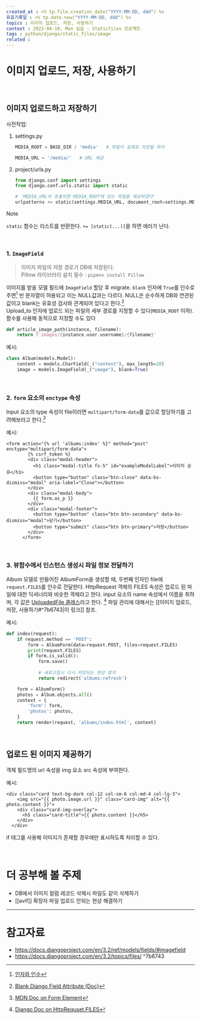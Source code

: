 ```yaml
---
created_at : <% tp.file.creation_date("YYYY-MM-DD, ddd") %>
유효기록일 : <% tp.date.now("YYYY-MM-DD, ddd") %>
topics : 이미지 업로드, 저장, 사용하기
context : 2023-04-10, Mon 실습 - Staticfiles 프로젝트
tags : python/django/static_files/image
related : 
---
```

# 이미지 업로드, 저장, 사용하기

<br>

## 이미지 업로드하고 저장하기

사전작업:
1. settings.py
	```python
	MEDIA_ROOT = BASE_DIR / 'media'   # 파일이 실제로 저장될 위치
	
	MEDIA_URL = '/media/'   # URL 제공
	```

2. project/urls.py
	```python
	from django.conf import settings
	from django.conf.urls.static import static
	
	# 'MEDIA_URL이 호출되면 MEDIA_ROOT에 있는 파일을 제공하겠다'
	urlpatterns += static(settings.MEDIA_URL, document_root=settings.MEDIA_ROOT)
	```

> [!Note]  
> `static` 함수는 리스트를 반환한다. `+= [static(...)]`을 하면 에러가 난다.

<br>

### 1. `ImageField`
> 이미지 파일의 저장 경로가 DB에 저장된다.  
> Pillow 라이브러리 설치 필수 : `pipenv install Pillow`  

이미지를 받을 모델 필드에 `ImageField` 할당 후 migrate. `blank` 인자에 `True`를 인수로 주면[^1] 빈 문자열이 허용되고 이는 NULL값과는 다르다. NULL은 순수하게 DB와 연관된 값이고 blank는 유효성 검사와 관계되어 있다고 한다.[^2]  
Upload_to 인자에 업로드 되는 파일의 세부 경로를 지정할 수 있다(`MEDIA_ROOT` 이하).  함수를 사용해 동적으로 지정할 수도 있다

```python
def article_image_path(instance, filename):
    return f'images/{instance.user.username}/{filename}'
```

예시:
```python
class Album(models.Model):
    content = models.CharField(_("content"), max_length=20)
    image = models.ImageField(_("image"), blank=True)
```

<br>

### 2. `form` 요소의 `enctype` 속성
Input 요소의 type 속성이 file이라면 `multipart/form-data`를 값으로 할당하기를 고려해보라고 한다.[^3]

예시:
```django
<form action="{% url 'albums:index' %}" method="post" enctype="multipart/form-data">
        {% csrf_token %}
        <div class="modal-header">
          <h1 class="modal-title fs-5" id="exampleModalLabel">이미지 공유</h1>
          <button type="button" class="btn-close" data-bs-dismiss="modal" aria-label="Close"></button>
        </div>
        <div class="modal-body">
          {{ form.as_p }}
        </div>
        <div class="modal-footer">
          <button type="button" class="btn btn-secondary" data-bs-dismiss="modal">닫기</button>
          <button type="submit" class="btn btn-primary">저장</button>
        </div>
      </form>
```

<br>

### 3. 뷰함수에서 인스턴스 생성시 파일 정보 전달하기
Album 모델로 만들어진 AlbumForm을 생성할 때, 두번째 인자인 file에 `request.FILES`를 인수로 전달한다. HttpRequest 객체의 FILES 속성은 업로드 된 파일에 대한 딕셔너리와 비슷한 객체라고 한다. input 요소의 name 속성에서 이름을 취하며, 각 값은 [UploadedFile 클래스](https://docs.djangoproject.com/en/3.2/ref/files/uploads/#django.core.files.uploadedfile.UploadedFile)라고 한다. [^4] 파일 관리에 대해서는 [[이미지 업로드, 저장, 사용하기#^7b6743|이 링크]] 참조.

예시:
```python
def index(request):
    if request.method == 'POST':
        form = AlbumForm(data=request.POST, files=request.FILES)
        print(request.FILES)
        if form.is_valid():
            form.save()
            
            # 새로고침시 다시 저장되는 현상 방지
            return redirect('albums:refresh')

    form = AlbumForm()
    photos = Album.objects.all()
    context = {
        'form': form,
        'photos': photos,
    }
    return render(request, 'albums/index.html', context)
```

<br>

## 업로드 된 이미지 제공하기
객체 필드명의 url 속성을 img 요소 src 속성에 부여한다.

예시: 
```django
<div class="card text-bg-dark col-12 col-sm-6 col-md-4 col-lg-3">
    <img src="{{ photo.image.url }}" class="card-img" alt="{{ photo.content }}">
    <div class="card-img-overlay">
      <h5 class="card-title">{{ photo.content }}</h5>
    </div>
  </div>
```

if 태그를 사용해 이미지가 존재할 경우에만 표시하도록 처리할 수 있다.

<br>

# 더 공부해 볼 주제
- DB에서 이미지 컬럼 레코드 삭제시 파일도 같이 삭제하기
- [[avif]] 확장자 파일 업로드 안되는 현상 해결하기


---
# 참고자료
- https://docs.djangoproject.com/en/3.2/ref/models/fields/#imagefield
- https://docs.djangoproject.com/en/3.2/topics/files/ ^7b6743

[^1]: [인자와 인수](https://amagrammer91.tistory.com/9)
[^2]: [Blank Django Field Attribute (Doc)](https://docs.djangoproject.com/en/3.2/ref/models/fields/#blank)
[^3]: [MDN Doc on Form Element](https://developer.mozilla.org/en-US/docs/Web/HTML/Element/form#attributes_for_form_submission)
[^4]: [Django Doc on HttpRequset.FILES](https://docs.djangoproject.com/en/4.2/ref/request-response/#django.http.HttpRequest.FILES)